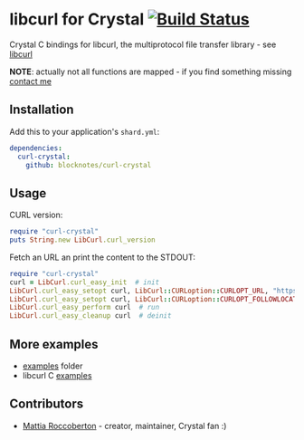 # libcurl for Crystal [![Build Status](https://travis-ci.org/blocknotes/curl-crystal.svg)](https://travis-ci.org/blocknotes/curl-crystal)

Crystal C bindings for libcurl, the multiprotocol file transfer library - see [libcurl](https://curl.haxx.se/libcurl/)

**NOTE**: actually not all functions are mapped - if you find something missing [contact me](http://www.blocknot.es/me)

## Installation

Add this to your application's `shard.yml`:

```yaml
dependencies:
  curl-crystal:
    github: blocknotes/curl-crystal
```

## Usage

CURL version:

```ruby
require "curl-crystal"
puts String.new LibCurl.curl_version
```

Fetch an URL an print the content to the STDOUT:

```ruby
require "curl-crystal"
curl = LibCurl.curl_easy_init  # init
LibCurl.curl_easy_setopt curl, LibCurl::CURLoption::CURLOPT_URL, "https://www.google.com"  # set URL
LibCurl.curl_easy_setopt curl, LibCurl::CURLoption::CURLOPT_FOLLOWLOCATION, 1  # follow redirect
LibCurl.curl_easy_perform curl  # run
LibCurl.curl_easy_cleanup curl  # deinit
```

## More examples

- [examples](https://github.com/blocknotes/curl-crystal/tree/master/examples) folder
- libcurl C [examples](https://curl.haxx.se/libcurl/c/example.html)

## Contributors

- [Mattia Roccoberton](http://blocknot.es) - creator, maintainer, Crystal fan :)
